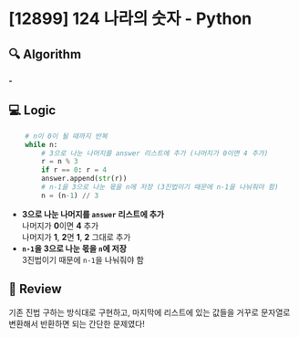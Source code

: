 # [12899] 124 나라의 숫자 - Python

## 🔍 Algorithm
**-**  

## 💻 Logic

```Python
    # n이 0이 될 때까지 반복
    while n:
        # 3으로 나눈 나머지를 answer 리스트에 추가 (나머지가 0이면 4 추가)
        r = n % 3
        if r == 0: r = 4
        answer.append(str(r))
        # n-1을 3으로 나눈 몫을 n에 저장 (3진법이기 때문에 n-1을 나눠줘야 함)
        n = (n-1) // 3
```
- **3으로 나눈 나머지를 `answer` 리스트에 추가**  
    나머지가 **0**이면 **4** 추가  
    나머지가 **1**, **2**면 **1**, **2** 그대로 추가  
- **`n-1`을 3으로 나눈 몫을 `n`에 저장**  
    3진법이기 때문에 `n-1`을 나눠줘야 함  


## 📝 Review

기존 진법 구하는 방식대로 구현하고, 마지막에 리스트에 있는 값들을 거꾸로 문자열로 변환해서 반환하면 되는 간단한 문제였다!  
